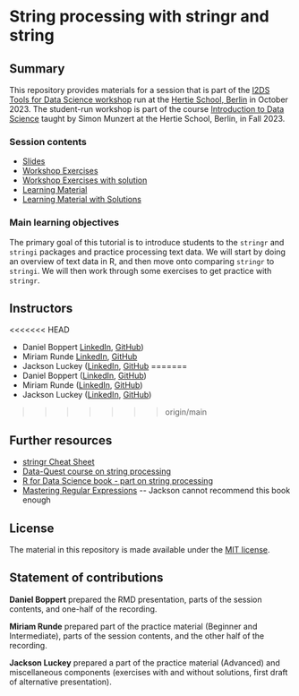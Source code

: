# String processing with stringr and string


## Summary

This repository provides materials for a session that is part of the [I2DS Tools for Data Science workshop](https://github.com/intro-to-data-science-23-workshop) run at the [Hertie School, Berlin](https://www.hertie-school.org/en/) in October 2023. The student-run workshop is part of the course [Introduction to Data Science](https://github.com/intro-to-data-science-23) taught by Simon Munzert at the Hertie School, Berlin, in Fall 2023.

### Session contents

- [Slides](https://raw.githack.com/intro-to-data-science-23-workshop/04-text-analysis-Boppert-Luckey-Runde/main/presentation.html)
- [Workshop Exercises](https://raw.githack.com/intro-to-data-science-23-workshop/04-text-analysis-Boppert-Luckey-Runde/main/workshop_exercises.html)
- [Workshop Exercises with solution](https://raw.githack.com/intro-to-data-science-23-workshop/04-text-analysis-Boppert-Luckey-Runde/main/workshop_exercises_with_solutions.html)
- [Learning Material](https://raw.githack.com/intro-to-data-science-23-workshop/04-text-analysis-Boppert-Luckey-Runde/main/stringr_stringi_exercises_with_solutions.html)
- [Learning Material with Solutions](https://raw.githack.com/intro-to-data-science-23-workshop/04-text-analysis-Boppert-Luckey-Runde/main/stringr_stringi_exercises_with_solutions.html)

### Main learning objectives

The primary goal of this tutorial is to introduce students to the `stringr` and `stringi` packages and practice processing text data. We will start by doing an overview of text data in R, and then move onto comparing `stringr` to `stringi`. We will then work through some exercises to get practice with `stringr`.

## Instructors

<<<<<<< HEAD
- Daniel Boppert [LinkedIn](https://www.linkedin.com/in/daniel-boppert-93a561184/), [GitHub](https://github.com/bprtdaniel))
- Miriam Runde [LinkedIn](https://www.linkedin.com/in/miriamrunde/), [GitHub]((https://github.com/MiriamRunde))
- Jackson Luckey ([LinkedIn](https://www.linkedin.com/in/jacksonmluckey/), [GitHub]((https://github.com/jacksonmluckey))
=======
- Daniel Boppert ([LinkedIn](https://www.linkedin.com/in/daniel-boppert-93a561184/), [GitHub](https://github.com/bprtdaniel))
- Miriam Runde ([LinkedIn](https://www.linkedin.com/in/miriamrunde/), [GitHub](https://github.com/MiriamRunde))
- Jackson Luckey ([LinkedIn](https://www.linkedin.com/in/jacksonmluckey/), [GitHub](https://github.com/jacksonmluckey))
>>>>>>> origin/main


## Further resources

- [stringr Cheat Sheet](https://dplyr.tidyverse.org/)
- [Data-Quest course on string processing](https://www.dataquest.io/course/r-data-cleaning-advanced/)
- [R for Data Science book - part on string processing](https://r4ds.had.co.nz/wrangle-intro.html)
- [Mastering Regular Expressions](https://www.oreilly.com/library/view/mastering-regular-expressions/0596528124/) -- Jackson cannot recommend this book enough
  
## License

The material in this repository is made available under the [MIT license](http://opensource.org/licenses/mit-license.php). 

## Statement of contributions

**Daniel Boppert** prepared the RMD presentation, parts of the session contents, and one-half of the recording.

**Miriam Runde** prepared part of the practice material (Beginner and Intermediate), parts of the session contents, and the other half of the recording. 

**Jackson Luckey** prepared a part of the practice material (Advanced) and miscellaneous components (exercises with and without solutions, first draft of alternative presentation).
